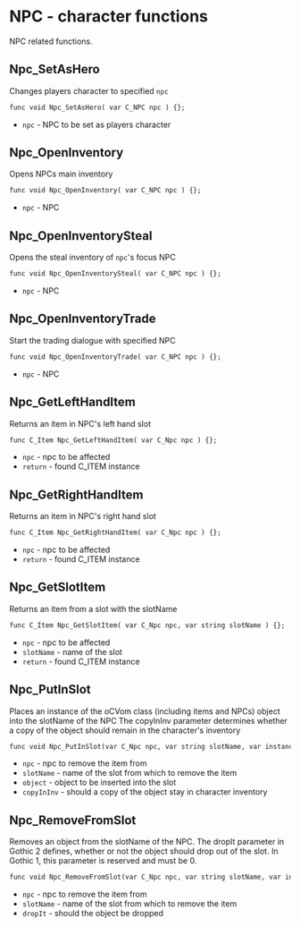 # NPC - character functions
NPC related functions.

## Npc_SetAsHero
Changes players character to specified `npc`

```dae
func void Npc_SetAsHero( var C_NPC npc ) {};
```

- `npc` - NPC to be set as players character

## Npc_OpenInventory
Opens NPCs main inventory

```dae
func void Npc_OpenInventory( var C_NPC npc ) {};
```

- `npc` - NPC

## Npc_OpenInventorySteal
Opens the steal inventory of `npc`'s focus NPC

```dae
func void Npc_OpenInventorySteal( var C_NPC npc ) {};
```

- `npc` - NPC

## Npc_OpenInventoryTrade
Start the trading dialogue with specified NPC

```dae
func void Npc_OpenInventoryTrade( var C_NPC npc ) {};
```

- `npc` - NPC

## Npc_GetLeftHandItem
Returns an item in NPC's left hand slot

```dae
func C_Item Npc_GetLeftHandItem( var C_Npc npc ) {};
```

- `npc` - npc to be affected
- `return` - found C_ITEM instance

## Npc_GetRightHandItem
Returns an item in NPC's right hand slot

```dae
func C_Item Npc_GetRightHandItem( var C_Npc npc ) {};
```

- `npc` - npc to be affected
- `return` - found C_ITEM instance

## Npc_GetSlotItem
Returns an item from a slot with the slotName

```dae
func C_Item Npc_GetSlotItem( var C_Npc npc, var string slotName ) {};
```

- `npc` - npc to be affected
- `slotName` - name of the slot
- `return` - found C_ITEM instance

## Npc_PutInSlot
Places an instance of the oCVom class (including items and NPCs) object into the slotName of the NPC
The copyInInv parameter determines whether a copy of the object should remain in the character's inventory

```dae
func void Npc_PutInSlot(var C_Npc npc, var string slotName, var instance object, var int copyInInv) {};
```

- `npc` - npc to remove the item from
- `slotName` - name of the slot from which to remove the item
- `object` - object to be inserted into the slot
- `copyInInv` - should a copy of the object stay in character inventory

## Npc_RemoveFromSlot
Removes an object from the slotName of the NPC.
The dropIt parameter in Gothic 2 defines, whether or not the object should drop out of the slot. In Gothic 1, this parameter is reserved and must be 0.

```dae
func void Npc_RemoveFromSlot(var C_Npc npc, var string slotName, var int dropIt) {};
```

- `npc` - npc to remove the item from
- `slotName` - name of the slot from which to remove the item
- `dropIt` - should the object be dropped
